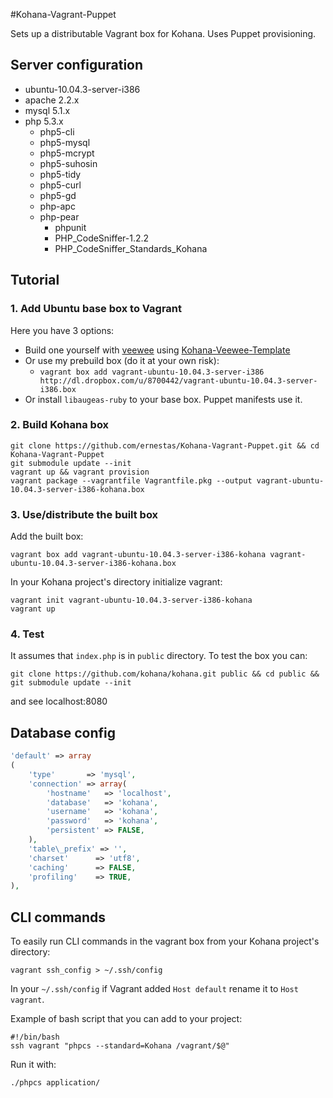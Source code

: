 #Kohana-Vagrant-Puppet

Sets up a distributable Vagrant box for Kohana. Uses Puppet provisioning.

## Server configuration

* ubuntu-10.04.3-server-i386
* apache 2.2.x
* mysql 5.1.x
* php 5.3.x
	* php5-cli
	* php5-mysql
	* php5-mcrypt
	* php5-suhosin
	* php5-tidy
	* php5-curl
	* php5-gd
	* php-apc
	* php-pear
		* phpunit
		* PHP\_CodeSniffer-1.2.2
		* PHP\_CodeSniffer\_Standards\_Kohana

## Tutorial

### 1. Add Ubuntu base box to Vagrant

Here you have 3 options:

* Build one yourself with [veewee](https://github.com/jedi4ever/veewee) using [Kohana-Veewee-Template](http://github.com/ernestas/Kohana-Veewee-Template)
* Or use my prebuild box (do it at your own risk):
    * `vagrant box add vagrant-ubuntu-10.04.3-server-i386 http://dl.dropbox.com/u/8700442/vagrant-ubuntu-10.04.3-server-i386.box`
* Or install `libaugeas-ruby` to your base box. Puppet manifests use it.

### 2. Build Kohana box

    git clone https://github.com/ernestas/Kohana-Vagrant-Puppet.git && cd Kohana-Vagrant-Puppet
    git submodule update --init
    vagrant up && vagrant provision
    vagrant package --vagrantfile Vagrantfile.pkg --output vagrant-ubuntu-10.04.3-server-i386-kohana.box

### 3. Use/distribute the built box

Add the built box:

    vagrant box add vagrant-ubuntu-10.04.3-server-i386-kohana vagrant-ubuntu-10.04.3-server-i386-kohana.box

In your Kohana project's directory initialize vagrant:

    vagrant init vagrant-ubuntu-10.04.3-server-i386-kohana
    vagrant up

### 4. Test

It assumes that `index.php` is in `public` directory. To test the box you can:

	git clone https://github.com/kohana/kohana.git public && cd public && git submodule update --init

and see localhost:8080

## Database config

~~~ php
'default' => array
(
	'type'       => 'mysql',
	'connection' => array(
		'hostname'   => 'localhost',
		'database'   => 'kohana',
		'username'   => 'kohana',
		'password'   => 'kohana',
		'persistent' => FALSE,
	),
	'table\_prefix' => '',
	'charset'      => 'utf8',
	'caching'      => FALSE,
	'profiling'    => TRUE,
),
~~~


## CLI commands

To easily run CLI commands in the vagrant box from your Kohana project's directory:

	vagrant ssh_config > ~/.ssh/config

In your `~/.ssh/config` if Vagrant added `Host default` rename it to `Host vagrant`.

Example of bash script that you can add to your project:

~~~ shell
#!/bin/bash
ssh vagrant "phpcs --standard=Kohana /vagrant/$@"
~~~

Run it with:

	./phpcs application/
